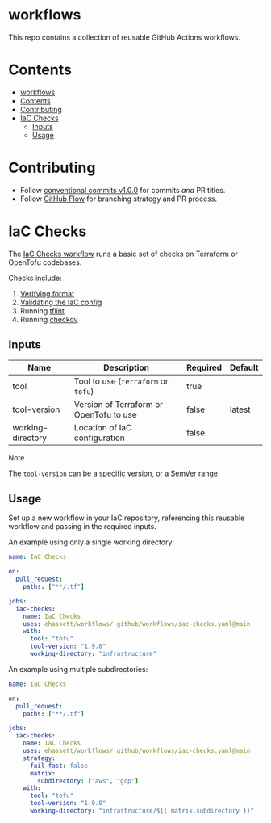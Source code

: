 # workflows

This repo contains a collection of reusable GitHub Actions workflows.

# Contents

- [workflows](#workflows)
- [Contents](#contents)
- [Contributing](#contributing)
- [IaC Checks](#iac-checks)
  - [Inputs](#inputs)
  - [Usage](#usage)

# Contributing

- Follow [conventional commits v1.0.0](https://www.conventionalcommits.org/en/v1.0.0/) for commits _and_ PR titles.
- Follow [GitHub Flow](https://githubflow.github.io) for branching strategy and PR process.

# IaC Checks

The [IaC Checks workflow](.github/workflows/iac-checks.yaml) runs a basic set of checks on Terraform or OpenTofu codebases.

Checks include:

1. [Verifying format](https://opentofu.org/docs/cli/commands/fmt/)
2. [Validating the IaC config](https://opentofu.org/docs/cli/commands/validate/)
3. Running [tflint](https://github.com/terraform-linters/tflint)
4. Running [checkov](https://www.checkov.io)

## Inputs

| Name              | Description                             | Required | Default |
| ----------------- | --------------------------------------- | -------- | ------- |
| tool              | Tool to use (`terraform` or `tofu`)     | true     |         |
| tool-version      | Version of Terraform or OpenTofu to use | false    | latest  |
| working-directory | Location of IaC configuration           | false    | .       |

> [!NOTE]
> The `tool-version` can be a specific version, or a [SemVer range](https://www.npmjs.com/package/semver#ranges)

## Usage

Set up a new workflow in your IaC repository, referencing this reusable workflow and passing in the required inputs.

An example using only a single working directory:

```yaml
name: IaC Checks

on:
  pull_request:
    paths: ["**/.tf"]

jobs:
  iac-checks:
    name: IaC Checks
    uses: ehassett/workflows/.github/workflows/iac-checks.yaml@main
    with:
      tool: "tofu"
      tool-version: "1.9.0"
      working-directory: "infrastructure"
```

An example using multiple subdirectories:

```yaml
name: IaC Checks

on:
  pull_request:
    paths: ["**/.tf"]

jobs:
  iac-checks:
    name: IaC Checks
    uses: ehassett/workflows/.github/workflows/iac-checks.yaml@main
    strategy:
      fail-fast: false
      matrix:
        subdirectory: ["aws", "gcp"]
    with:
      tool: "tofu"
      tool-version: "1.9.0"
      working-directory: "infrastructure/${{ matrix.subdirectory }}"
```
